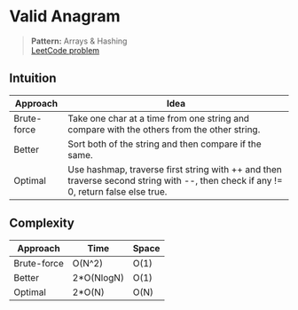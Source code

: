 # Valid Anagram

> **Pattern:** Arrays & Hashing  
> [LeetCode problem](https://leetcode.com/problems/valid-anagram/)

## Intuition

| Approach | Idea |
|----------|------|
| Brute-force | Take one char at a time from one string and compare with the others from the other string. |
| Better | Sort both of the string and then compare if the same. |
| Optimal | Use hashmap, traverse first string with ++ and then traverse second string with --, then check if any != 0, return false else true. |

## Complexity

| Approach  | Time | Space |
|-----------|------|-------|
| Brute-force | O(N^2) | O(1) |
| Better | 2*O(NlogN) | O(1) |
| Optimal | 2*O(N) | O(N) |

